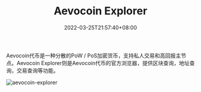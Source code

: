 ﻿---
weight: 
title: "Aevocoin Explorer"
description: "Aevocoin Explorer是Aevocoin代币的官方浏览器，提供区块查询，地址查询，交易查询等功能"
date: 2022-03-25T21:57:40+08:00
lastmod: 2022-7-15T15:33:44+08:00
draft: false
authors: ["DongShanQing"]
featuredImage: "aevocoin-explorer.png"
link: "https://openchains.info/coin/aevo/blocks"
tags: ["区块链浏览器","Aevocoin Explorer"]
categories: ["navigation"]
navigation: ["区块链浏览器"]
lightgallery: true
toc: true
pinned: false
recommend: false
recommend1: false
---
Aevocoin代币是一种分散的PoW / PoS加密货币，支持私人交易和高回报主节点。Aevocoin Explorer则是Aevocoin代币的官方浏览器，提供区块查询，地址查询，交易查询等功能。

![aevocoin-explorer](C:\Users\Administrator\Desktop\7.15\aevocoin-explorer\aevocoin-explorer.png)
